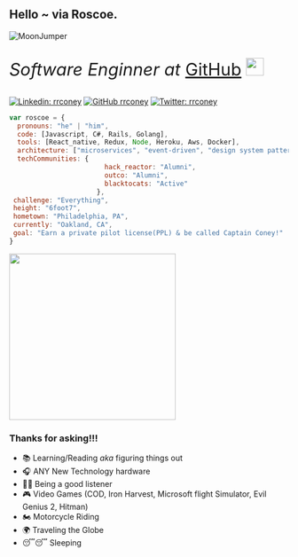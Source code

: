 ## Hello ~ via Roscoe.

![MoonJumper](https://media.giphy.com/media/kCE58S0T4byONdnLhl/giphy.gif)

<p style="font-size: 31px">
    <em>Software Enginner at </em>
    <a href="http://www.unb.br">GitHub</a>
    <img src="https://media.giphy.com/media/du3J3cXyzhj75IOgvA/giphy.gif" width="32">
</p>

[![Linkedin: rrconey](https://img.shields.io/badge/-roscoeconey-blue?style=flat-square&logo=Linkedin&logoColor=white&link&style=social=https://www.linkedin.com/in/roscoeconey/)](https://www.linkedin.com/in/roscoeconey/)
[![GitHub rrconey](https://img.shields.io/github/followers/rrconey?label=follow&style=social)](https://github.com/rrconey)
[![Twitter: rrconey](https://img.shields.io/twitter/follow/rrconey?style=social)](https://twitter.com/rrconey)


```javascript
var roscoe = {
  pronouns: "he" | "him",
  code: [Javascript, C#, Rails, Golang],
  tools: [React_native, Redux, Node, Heroku, Aws, Docker],
  architecture: ["microservices", "event-driven", "design system pattern", "RESTful API"],
  techCommunities: {
                        hack_reactor: "Alumni",
                        outco: "Alumni",
                        blacktocats: "Active"
                      },
 challenge: "Everything",
 height: "6foot7",
 hometown: "Philadelphia, PA",
 currently: "Oakland, CA",
 goal: "Earn a private pilot license(PPL) & be called Captain Coney!"
}
```

<img src="https://media.giphy.com/media/VTmBXhzx6boBjFtEYz/giphy.gif" width="300" align="center">

### Thanks for asking!!!

- 📚 Learning/Reading *aka* figuring things out
- 🎧 ANY New Technology hardware
- 👂🏾 Being a good listener
- 🎮 Video Games (COD, Iron Harvest, Microsoft flight Simulator, Evil Genius 2, Hitman)
- 🏍 Motorcycle Riding
- 🌍 Traveling the Globe
- 😴😴 Sleeping

